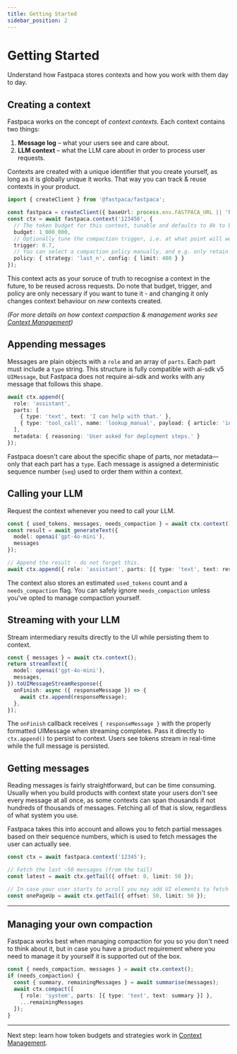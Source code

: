 ```yaml
---
title: Getting Started
sidebar_position: 2
---
```


# Getting Started

Understand how Fastpaca stores contexts and how you work with them day to day.

## Creating a context

Fastpaca works on the concept of *context contexts*. Each context contains two things:

1. **Message log** – what your users see and care about.
2. **LLM context** – what the LLM care about in order to process user requests.

Contexts are created with a unique identifier that you create yourself, as long as it is globally unique it works. That way you can track & reuse contexts in your product.

```typescript
import { createClient } from '@fastpaca/fastpaca';

const fastpaca = createClient({ baseUrl: process.env.FASTPACA_URL || 'http://localhost:4000/v1' });
const ctx = await fastpaca.context('123456', {
  // The token budget for this context, tunable and defaults to 8k to be conservative.
  budget: 1_000_000,
  // Optionally tune the compaction trigger, i.e. at what point will we trigger compaction.
  trigger: 0.7,
  // You can select a compaction policy manually, and e.g. only retain 400 messages.
  policy: { strategy: 'last_n', config: { limit: 400 } }
});
```

This context acts as your soruce of truth to recognise a context in the future, to be reused across requests. Do note that budget, trigger, and policy are only necessary if you want to tune it - and changing it only changes context behaviour on _new_ contexts created.

*(For more details on how context compaction & management works see [Context Management](./context-management.md))*

## Appending messages

Messages are plain objects with a `role` and an array of `parts`. Each part must include a `type` string. This structure is fully compatible with ai-sdk v5 `UIMessage`, but Fastpaca does not require ai-sdk and works with any message that follows this shape.

```typescript
await ctx.append({
  role: 'assistant',
  parts: [
    { type: 'text', text: 'I can help with that.' },
    { type: 'tool_call', name: 'lookup_manual', payload: { article: 'installing' } }
  ],
  metadata: { reasoning: 'User asked for deployment steps.' }
});
```

Fastpaca doesn't care about the specific shape of parts, nor metadata—only that each part has a `type`. Each message is assigned a deterministic sequence number (`seq`) used to order them within a context.

## Calling your LLM

Request the context whenever you need to call your LLM.

```typescript
const { used_tokens, messages, needs_compaction } = await ctx.context();
const result = await generateText({
  model: openai('gpt-4o-mini'),
  messages
});

// Append the result - do not forget this.
await ctx.append({ role: 'assistant', parts: [{ type: 'text', text: result.text }] });
```

The context also stores an estimated `used_tokens` count and a `needs_compaction` flag. You can safely ignore `needs_compaction` unless you've opted to manage compaction yourself.

## Streaming with your LLM

Stream intermediary results directly to the UI while persisting them to context.

```typescript
const { messages } = await ctx.context();
return streamText({
  model: openai('gpt-4o-mini'),
  messages,
}).toUIMessageStreamResponse({
  onFinish: async ({ responseMessage }) => {
    await ctx.append(responseMessage);
  },
});
```

The `onFinish` callback receives `{ responseMessage }` with the properly formatted UIMessage when streaming completes. Pass it directly to `ctx.append()` to persist to context. Users see tokens stream in real-time while the full message is persisted.

## Getting messages

Reading messages is fairly straightforward, but can be time consuming. Usually when you build products with context state your users don't see every message at all once, as some contexts can span thousands if not hundreds of thousands of messages. Fetching all of that is slow, regardless of what system you use.

Fastpaca takes this into account and allows you to fetch partial messages based on their sequence numbers, which is used to fetch messages the user can actually see.

```typescript
const ctx = await fastpaca.context('12345');

// Fetch the last ~50 messages (from the tail)
const latest = await ctx.getTail({ offset: 0, limit: 50 });

// In case your user starts to scroll you may add UI elements to fetch more
const onePageUp = await ctx.getTail({ offset: 50, limit: 50 });
```

---

## Managing your own compaction

Fastpaca works best when managing compaction for you so you don't need to think about it, but in case you have a product requirement where you need to manage it by yourself it is supported out of the box.

```typescript
const { needs_compaction, messages } = await ctx.context();
if (needs_compaction) {
  const { summary, remainingMessages } = await summarise(messages);
  await ctx.compact([
    { role: 'system', parts: [{ type: 'text', text: summary }] },
    ...remainingMessages
  ]);
}
```

---

Next step: learn how token budgets and strategies work in [Context Management](./context-management.md).
